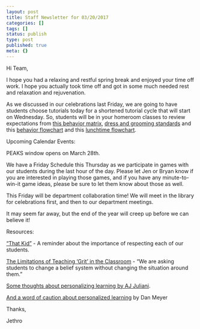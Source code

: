 ```yaml
---
layout: post
title: Staff Newsletter for 03/20/2017
categories: []
tags: []
status: publish
type: post
published: true
meta: {}
---
```


Hi Team,


I hope you had a relaxing and restful spring break and enjoyed your time off work. I hope you actually took time off and got in some much needed rest and relaxation and rejuvenation.


As we discussed in our celebrations last Friday, we are going to have students choose tutorials today for a shortened tutorial cycle that will start on Wednesday. So, students will be in your homeroom classes to review expectations from 
[this behavior matrix](http://dl.dropbox.com/u/665822/KMS%20Behavioral%20Matrix.docx), 
[dress and grooming standards](http://dl.dropbox.com/u/665822/Dress-Grooming_Kodiak%20Middle%20School%20Dress%20and%20Grooming%20Matrix.docx) and this 
[behavior flowchart](http://dl.dropbox.com/u/665822/Behavioral%20Flowchart.pptx) and this 
[lunchtime flowchart](http://dl.dropbox.com/u/665822/Lunch%20Time%20Flowchart.pdf).


Upcoming Calendar Events:


PEAKS window opens on March 28th.


We have a Friday Schedule this Thursday as we participate in games with our students during the last hour of the day. Please let Jen or Bryan know if you are interested in playing those games, and if you have any minute-to-win-it game ideas, please be sure to let them know about those as well.


This Friday will be department collaboration time! We will meet in the library for celebrations first, and then to our department meetings.


It may seem far away, but the end of the year will creep up before we can believe it!


Resources:


[“That Kid”](https://www.washingtonpost.com/news/answer-sheet/wp/2014/11/14/teacher-to-parents-about-that-kid-the-one-who-hits-disrupts-and-influences-your-kid/?utm_campaign=crowdfire&utm_content=crowdfire&utm_medium=social&utm_source=twitter&utm_term=.09f1756adc00#10645142-tw#1489526320239) - A reminder about the importance of respecting each of our students.


[The Limitations of Teaching ‘Grit’ in the Classroom](https://www.theatlantic.com/education/archive/2015/12/when-grit-isnt-enough/418269/?utm_campaign=crowdfire&utm_content=crowdfire&utm_medium=social&utm_source=twitter) - “We are asking students to change a belief system without changing the situation around them.”


[Some thoughts about personalizing learning by AJ Juliani](http://ajjuliani.com/learning-always-personalized-individualized-school-catching/?utm_campaign=crowdfire&utm_content=crowdfire&utm_medium=social&utm_source=twitter#10645142-tw#1489382242192).


[And a word of caution about personalized learning](http://blog.mrmeyer.com/2017/problems-with-personalized-learning/) by Dan Meyer


Thanks,


Jethro
